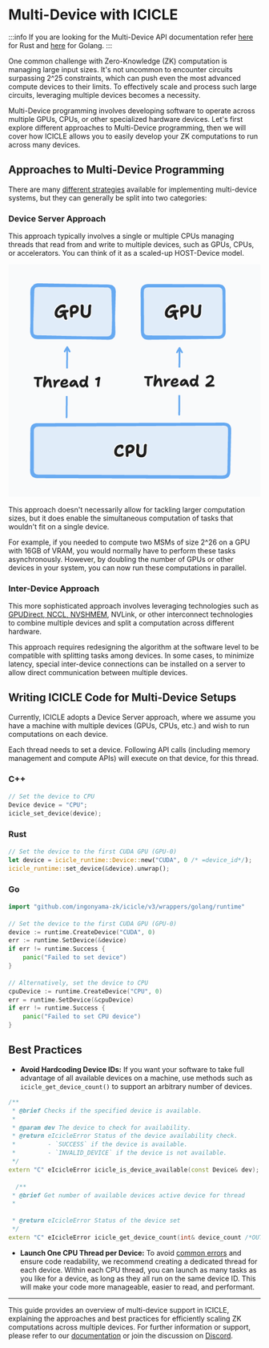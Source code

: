 
# Multi-Device with ICICLE

:::info
If you are looking for the Multi-Device API documentation refer [here](api/rust-bindings/multi-gpu.md) for Rust and [here](api/golang-bindings/multi-gpu.md) for Golang.
:::

One common challenge with Zero-Knowledge (ZK) computation is managing large input sizes. It's not uncommon to encounter circuits surpassing 2^25 constraints, which can push even the most advanced compute devices to their limits. To effectively scale and process such large circuits, leveraging multiple devices becomes a necessity.

Multi-Device programming involves developing software to operate across multiple GPUs, CPUs, or other specialized hardware devices. Let's first explore different approaches to Multi-Device programming, then we will cover how ICICLE allows you to easily develop your ZK computations to run across many devices.

## Approaches to Multi-Device Programming

There are many [different strategies](https://github.com/NVIDIA/multi-gpu-programming-models) available for implementing multi-device systems, but they can generally be split into two categories:

### Device Server Approach

This approach typically involves a single or multiple CPUs managing threads that read from and write to multiple devices, such as GPUs, CPUs, or accelerators. You can think of it as a scaled-up HOST-Device model.

![Multi-Device Server Approach](image.png)

This approach doesn't necessarily allow for tackling larger computation sizes, but it does enable the simultaneous computation of tasks that wouldn't fit on a single device.

For example, if you needed to compute two MSMs of size 2^26 on a GPU with 16GB of VRAM, you would normally have to perform these tasks asynchronously. However, by doubling the number of GPUs or other devices in your system, you can now run these computations in parallel.

### Inter-Device Approach

This more sophisticated approach involves leveraging technologies such as [GPUDirect, NCCL, NVSHMEM](https://www.nvidia.com/en-us/on-demand/session/gtcspring21-cwes1084/), NVLink, or other interconnect technologies to combine multiple devices and split a computation across different hardware.

This approach requires redesigning the algorithm at the software level to be compatible with splitting tasks among devices. In some cases, to minimize latency, special inter-device connections can be installed on a server to allow direct communication between multiple devices.

## Writing ICICLE Code for Multi-Device Setups

Currently, ICICLE adopts a Device Server approach, where we assume you have a machine with multiple devices (GPUs, CPUs, etc.) and wish to run computations on each device.

Each thread needs to set a device. Following API calls (including memory management and compute APIs) will execute on that device, for this thread.

### C++
```cpp
// Set the device to CPU
Device device = "CPU"; 
icicle_set_device(device);
```
### Rust
```rust
// Set the device to the first CUDA GPU (GPU-0)
let device = icicle_runtime::Device::new("CUDA", 0 /* =device_id*/);
icicle_runtime::set_device(&device).unwrap();
```

### Go

```go
import "github.com/ingonyama-zk/icicle/v3/wrappers/golang/runtime"

// Set the device to the first CUDA GPU (GPU-0)
device := runtime.CreateDevice("CUDA", 0)
err := runtime.SetDevice(&device)
if err != runtime.Success {
    panic("Failed to set device")
}

// Alternatively, set the device to CPU
cpuDevice := runtime.CreateDevice("CPU", 0)
err = runtime.SetDevice(&cpuDevice)
if err != runtime.Success {
    panic("Failed to set CPU device")
}
```

## Best Practices

- **Avoid Hardcoding Device IDs:** If you want your software to take full advantage of all available devices on a machine, use methods such as `icicle_get_device_count()` to support an arbitrary number of devices.
```cpp
/**
 * @brief Checks if the specified device is available.
 *
 * @param dev The device to check for availability.
 * @return eIcicleError Status of the device availability check.
 *         - `SUCCESS` if the device is available.
 *         - `INVALID_DEVICE` if the device is not available.
 */
extern "C" eIcicleError icicle_is_device_available(const Device& dev);

  /**
 * @brief Get number of available devices active device for thread
 *

 * @return eIcicleError Status of the device set
 */
extern "C" eIcicleError icicle_get_device_count(int& device_count /*OUT*/);
```
  
- **Launch One CPU Thread per Device:** To avoid [common errors](https://developer.nvidia.com/blog/cuda-pro-tip-always-set-current-device-avoid-multithreading-bugs/) and ensure code readability, we recommend creating a dedicated thread for each device. Within each CPU thread, you can launch as many tasks as you like for a device, as long as they all run on the same device ID. This will make your code more manageable, easier to read, and performant.
---

This guide provides an overview of multi-device support in ICICLE, explaining the approaches and best practices for efficiently scaling ZK computations across multiple devices. For further information or support, please refer to our [documentation](start/intro/start.md) or join the discussion on [Discord](https://discord.gg/6vYrE7waPj).
